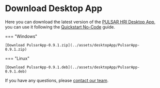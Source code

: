 # Download Desktop App
Here you can download the latest version of the [PULSAR HRI Desktop App](../control/desktop_app/desktop_app.md), you can use it following the [Quickstart No-Code](../quickstarts/quickstart_desktop_app.md) guide.

=== "Windows"

    [Download PulsarApp-0.9.1.zip](../assets/desktopApp/PulsarApp-0.9.1.zip)


=== "Linux"

    [Download PulsarApp-0.9.1.deb](../assets/desktopApp/PulsarApp-0.9.1.deb)


If you have any questions, please [contact our team](../support.md).